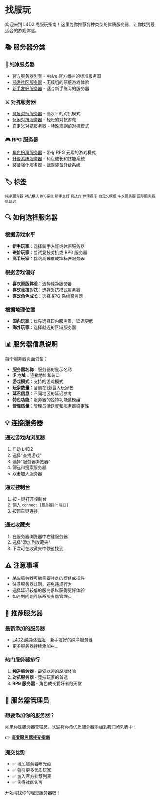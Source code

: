 # 找服玩

欢迎来到 L4D2 找服玩指南！这里为你推荐各种类型的优质服务器，让你找到最适合的游戏体验。

## 📚 服务器分类

### 🎯 纯净服务器
- [官方服务器列表](./vanilla/official) - Valve 官方维护的标准服务器
- [纯净社区服务器](./vanilla/) - 无模组的原版游戏体验
- [新手友好服务器](./vanilla/beginner) - 适合新手练习的服务器

### ⚔️ 对抗服务器
- [竞技对抗服务器](./versus/competitive) - 高水平的对抗模式
- [休闲对抗服务器](./versus/casual) - 轻松的对抗游戏
- [自定义对抗服务器](./versus/custom) - 特殊规则的对抗模式

### 🎮 RPG 服务器
- [角色扮演服务器](./rpg/roleplay) - 带有 RPG 元素的游戏模式
- [升级系统服务器](./rpg/leveling) - 角色成长和技能系统
- [装备强化服务器](./rpg/equipment) - 武器装备升级系统

## 🏷️ 标签

`纯净服务器` `对抗模式` `RPG系统` `新手友好` `竞技向` `休闲娱乐` `自定义模组` `中文服务器` `国际服务器` `低延迟`

## 🔍 如何选择服务器

### 根据游戏水平
- **新手玩家**：选择新手友好或休闲服务器
- **进阶玩家**：尝试竞技对抗或 RPG 服务器
- **高手玩家**：挑战高难度或锦标赛服务器

### 根据游戏偏好
- **喜欢原版体验**：选择纯净服务器
- **喜欢竞技对抗**：选择对抗模式服务器
- **喜欢角色成长**：选择 RPG 系统服务器

### 根据地理位置
- **国内玩家**：优先选择国内服务器，延迟更低
- **海外玩家**：选择就近的区域服务器

## 📊 服务器信息说明

每个服务器页面包含：
- **服务器名称**：服务器的显示名称
- **IP 地址**：连接地址和端口
- **游戏模式**：支持的游戏模式
- **玩家数量**：当前在线/最大玩家数
- **延迟信息**：不同地区的延迟参考
- **特色功能**：服务器的独特功能或模组
- **管理质量**：管理员活跃度和服务器稳定性

## 💡 连接服务器

### 通过游戏内浏览器
1. 启动 L4D2
2. 选择"查找游戏"
3. 选择"服务器浏览器"
4. 筛选和搜索服务器
5. 双击加入服务器

### 通过控制台
1. 按 `~` 键打开控制台
2. 输入 `connect [服务器IP:端口]`
3. 按回车键连接

### 通过收藏夹
1. 在服务器浏览器中右键服务器
2. 选择"添加到收藏夹"
3. 下次可在收藏夹中快速找到

## ⚠️ 注意事项

- 某些服务器可能需要特定的模组或插件
- 注意服务器规则，避免违规行为
- 选择延迟较低的服务器以获得更好体验
- 如遇到问题可联系服务器管理员

## 🌟 推荐服务器

### 最新添加的服务器
- [L4D2 纯净体验服](./vanilla/example-server-1) - 新手友好的纯净服务器
- 更多服务器持续添加中...

### 热门服务器排行
1. **纯净服务器** - 最受欢迎的原版体验
2. **对抗服务器** - 竞技玩家的首选
3. **RPG 服务器** - 角色成长爱好者的天堂

## 📝 服务器管理员

### 想要添加你的服务器？
如果你是服务器管理员，欢迎将你的优质服务器添加到我们的列表中！

👉 **[查看服务器提交指南](./submit-server)**

### 提交优势
- ✅ 增加服务器曝光度
- ✅ 吸引更多优质玩家
- ✅ 加入官方推荐列表
- ✅ 获得社区认可

开始寻找你的理想服务器吧！
